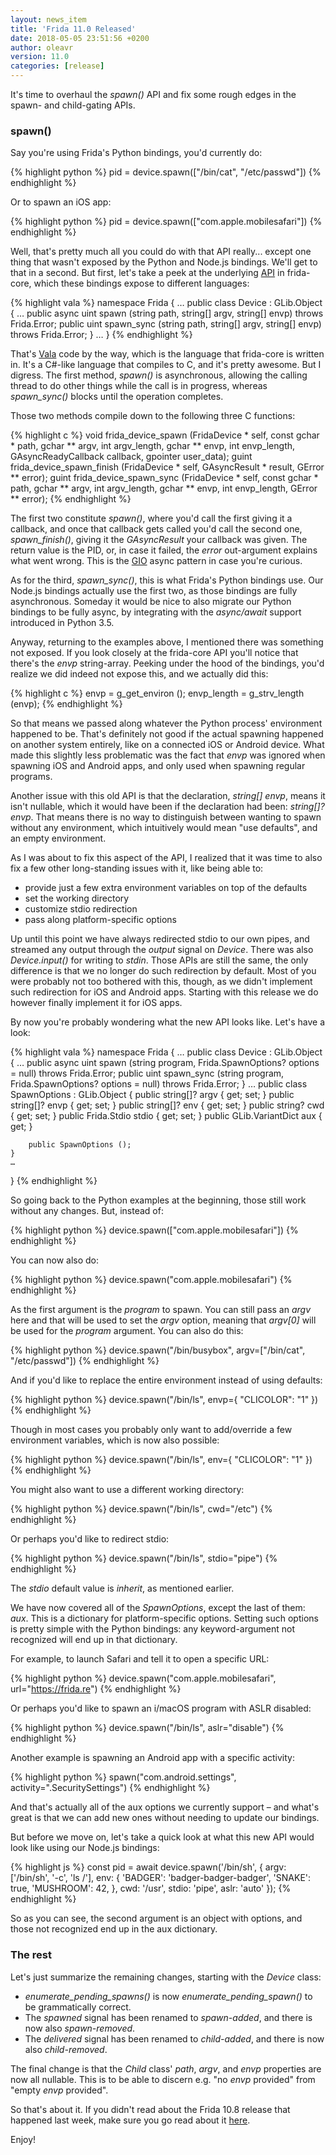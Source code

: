 ```yaml
---
layout: news_item
title: 'Frida 11.0 Released'
date: 2018-05-05 23:51:56 +0200
author: oleavr
version: 11.0
categories: [release]
---
```


It's time to overhaul the *spawn()* API and fix some rough edges in the spawn-
and child-gating APIs.

### spawn()

Say you're using Frida's Python bindings, you'd currently do:

{% highlight python %}
pid = device.spawn(["/bin/cat", "/etc/passwd"])
{% endhighlight %}

Or to spawn an iOS app:

{% highlight python %}
pid = device.spawn(["com.apple.mobilesafari"])
{% endhighlight %}

Well, that's pretty much all you could do with that API really... except one
thing that wasn't exposed by the Python and Node.js bindings. We'll get to
that in a second. But first, let's take a peek at the underlying [API][] in
frida-core, which these bindings expose to different languages:

{% highlight vala %}
namespace Frida {
	…
	public class Device : GLib.Object {
		…
		public async uint spawn (string path,
			string[] argv, string[] envp)
			throws Frida.Error;
		public uint spawn_sync (string path,
			string[] argv, string[] envp)
			throws Frida.Error;
	}
	…
}
{% endhighlight %}

That's [Vala][] code by the way, which is the language that frida-core is
written in. It's a C#-like language that compiles to C, and it's pretty awesome.
But I digress. The first method, *spawn()* is asynchronous, allowing the calling
thread to do other things while the call is in progress, whereas *spawn_sync()*
blocks until the operation completes.

Those two methods compile down to the following three C functions:

{% highlight c %}
void frida_device_spawn (FridaDevice * self,
    const gchar * path,
    gchar ** argv, int argv_length,
    gchar ** envp, int envp_length,
    GAsyncReadyCallback callback, gpointer user_data);
guint frida_device_spawn_finish (FridaDevice * self,
    GAsyncResult * result, GError ** error);
guint frida_device_spawn_sync (FridaDevice * self,
    const gchar * path,
    gchar ** argv, int argv_length,
    gchar ** envp, int envp_length,
    GError ** error);
{% endhighlight %}

The first two constitute *spawn()*, where you'd call the first giving it a
callback, and once that callback gets called you'd call the second one,
*spawn_finish()*, giving it the *GAsyncResult* your callback was given.
The return value is the PID, or, in case it failed, the *error* out-argument
explains what went wrong. This is the [GIO][] async pattern in case you're
curious.

As for the third, *spawn_sync()*, this is what Frida's Python bindings use.
Our Node.js bindings actually use the first two, as those bindings are fully
asynchronous. Someday it would be nice to also migrate our Python bindings to
be fully async, by integrating with the *async/await* support introduced in
Python 3.5.

Anyway, returning to the examples above, I mentioned there was something not
exposed. If you look closely at the frida-core API you'll notice that there's
the *envp* string-array. Peeking under the hood of the bindings, you'd realize
we did indeed not expose this, and we actually did this:

{% highlight c %}
  envp = g_get_environ ();
  envp_length = g_strv_length (envp);
{% endhighlight %}

So that means we passed along whatever the Python process' environment happened
to be. That's definitely not good if the actual spawning happened on another
system entirely, like on a connected iOS or Android device. What made this
slightly less problematic was the fact that *envp* was ignored when spawning
iOS and Android apps, and only used when spawning regular programs.

Another issue with this old API is that the declaration, *string[] envp*, means
it isn't nullable, which it would have been if the declaration had been:
*string[]? envp*. That means there is no way to distinguish between wanting to
spawn without any environment, which intuitively would mean "use defaults", and
an empty environment.

As I was about to fix this aspect of the API, I realized that it was time to
also fix a few other long-standing issues with it, like being able to:

- provide just a few extra environment variables on top of the defaults
- set the working directory
- customize stdio redirection
- pass along platform-specific options

Up until this point we have always redirected stdio to our own pipes, and
streamed any output through the *output* signal on *Device*. There was also
*Device.input()* for writing to *stdin*. Those APIs are still the same, the
only difference is that we no longer do such redirection by default. Most of
you were probably not too bothered with this, though, as we didn't implement
such redirection for iOS and Android apps. Starting with this release we do
however finally implement it for iOS apps.

By now you're probably wondering what the new API looks like. Let's have a look:

{% highlight vala %}
namespace Frida {
	…
	public class Device : GLib.Object {
		…
		public async uint spawn (string program,
			Frida.SpawnOptions? options = null)
			throws Frida.Error;
		public uint spawn_sync (string program,
			Frida.SpawnOptions? options = null)
			throws Frida.Error;
	}
	…
	public class SpawnOptions : GLib.Object {
		public string[]? argv { get; set; }
		public string[]? envp { get; set; }
		public string[]? env { get; set; }
		public string? cwd { get; set; }
		public Frida.Stdio stdio { get; set; }
		public GLib.VariantDict aux { get; }

		public SpawnOptions ();
	}
	…
}
{% endhighlight %}

So going back to the Python examples at the beginning, those still work without
any changes. But, instead of:

{% highlight python %}
device.spawn(["com.apple.mobilesafari"])
{% endhighlight %}

You can now also do:

{% highlight python %}
device.spawn("com.apple.mobilesafari")
{% endhighlight %}

As the first argument is the *program* to spawn. You can still pass an *argv*
here and that will be used to set the *argv* option, meaning that *argv[0]* will
be used for the *program* argument. You can also do this:

{% highlight python %}
device.spawn("/bin/busybox", argv=["/bin/cat", "/etc/passwd"])
{% endhighlight %}

And if you'd like to replace the entire environment instead of using defaults:

{% highlight python %}
device.spawn("/bin/ls", envp={ "CLICOLOR": "1" })
{% endhighlight %}

Though in most cases you probably only want to add/override a few environment
variables, which is now also possible:

{% highlight python %}
device.spawn("/bin/ls", env={ "CLICOLOR": "1" })
{% endhighlight %}

You might also want to use a different working directory:

{% highlight python %}
device.spawn("/bin/ls", cwd="/etc")
{% endhighlight %}

Or perhaps you'd like to redirect stdio:

{% highlight python %}
device.spawn("/bin/ls", stdio="pipe")
{% endhighlight %}

The *stdio* default value is *inherit*, as mentioned earlier.

We have now covered all of the *SpawnOptions*, except the last of them: *aux*.
This is a dictionary for platform-specific options. Setting such options is
pretty simple with the Python bindings: any keyword-argument not recognized
will end up in that dictionary.

For example, to launch Safari and tell it to open a specific URL:

{% highlight python %}
device.spawn("com.apple.mobilesafari", url="https://frida.re")
{% endhighlight %}

Or perhaps you'd like to spawn an i/macOS program with ASLR disabled:

{% highlight python %}
device.spawn("/bin/ls", aslr="disable")
{% endhighlight %}

Another example is spawning an Android app with a specific activity:

{% highlight python %}
spawn("com.android.settings", activity=".SecuritySettings")
{% endhighlight %}

And that's actually all of the aux options we currently support – and what's
great is that we can add new ones without needing to update our bindings.

But before we move on, let's take a quick look at what this new API would look
like using our Node.js bindings:

{% highlight js %}
const pid = await device.spawn('/bin/sh', {
  argv: ['/bin/sh', '-c', 'ls /'],
  env: {
    'BADGER': 'badger-badger-badger',
    'SNAKE': true,
    'MUSHROOM': 42,
  },
  cwd: '/usr',
  stdio: 'pipe',
  aslr: 'auto'
});
{% endhighlight %}

So as you can see, the second argument is an object with options, and those not
recognized end up in the aux dictionary.

### The rest

Let's just summarize the remaining changes, starting with the *Device* class:

- *enumerate_pending_spawns()* is now *enumerate_pending_spawn()* to be
  grammatically correct.
- The *spawned* signal has been renamed to *spawn-added*, and there is now also
  *spawn-removed*.
- The *delivered* signal has been renamed to *child-added*, and there is now
  also *child-removed*.

The final change is that the *Child* class' *path*, *argv*, and *envp*
properties are now all nullable. This is to be able to discern e.g. "no *envp*
provided" from "empty *envp* provided".

So that's about it. If you didn't read about the Frida 10.8 release that
happened last week, make sure you go read about it [here][].

Enjoy!


[API]: https://gist.github.com/oleavr/e6af8791adbef8fbde06
[Vala]: https://wiki.gnome.org/Projects/Vala
[GIO]: https://developer.gnome.org/gio/stable/ch02.html
[here]: /news/2018/04/28/frida-10-8-released/
